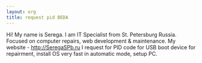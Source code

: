 ```yaml
---
layout: org
title: request pid BEDA
---
```

Hi! My name is Serega. I am IT Specialist from St. Petersburg Russia. Focused on сomputer repairs, web development & maintenance. My website - http://SeregaSPb.ru I request for PID code for USB boot device for repairment, install OS very fast in automatic mode, setup PC.
